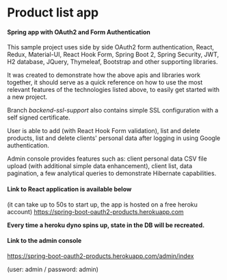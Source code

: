 # Product list app

#### Spring app with OAuth2 and Form Authentication

This sample project uses side by side OAuth2 form authentication,
React, Redux, Material-UI, React Hook Form, Spring Boot 2, Spring Security, JWT, H2 database, JQuery, Thymeleaf, Bootstrap and other supporting libraries.

It was created to demonstrate how the above apis and libraries work together,  it should serve as a quick reference on how to use the most relevant features of the technologies listed above, to easily get started with a new project.

Branch *backend-ssl-support* also contains simple SSL configuration with a self signed certificate.

User is able to add (with React Hook Form validation), list and delete products, list and delete clients' personal data after logging in using Google authentication.

Admin console provides features such as: client personal data CSV file upload (with additional simple data enhancement), client list, data pagination, a few analytical queries to demonstrate Hibernate capabilities.

#### Link to React application is available below

(it can take up to 50s to start up, the app is hosted on a free heroku account)
https://spring-boot-oauth2-products.herokuapp.com

**Every time a heroku dyno spins up, state in the DB will be recreated.**

#### Link to the admin console
https://spring-boot-oauth2-products.herokuapp.com/admin/index

(user: admin / password: admin)

